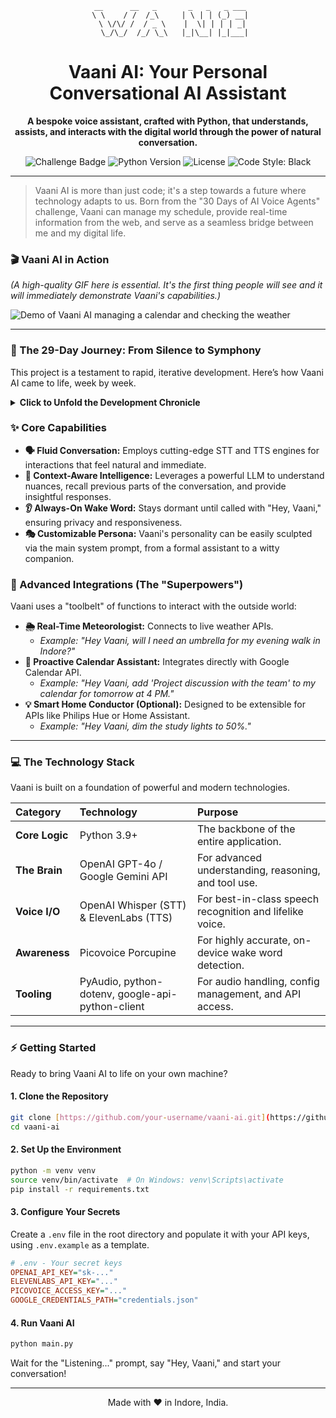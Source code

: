 <div align="center">

```
 __      __   _       _   _   _ ___
 \ \    / /  /_\     | \ | | (_) __|
  \ \/\/ /  / _ \    |  \| | | | _|
   \_/\_/  /_/ \_\   |_|\__| |_|___|
```

# Vaani AI: Your Personal Conversational AI Assistant

**A bespoke voice assistant, crafted with Python, that understands, assists, and interacts with the digital world through the power of natural conversation.**

</div>

<p align="center">
  <img src="https://img.shields.io/badge/Challenge-30_Days_of_AI-blueviolet" alt="Challenge Badge">
  <img src="https://img.shields.io/badge/Python-3.9+-blue?logo=python" alt="Python Version">
  <img src="https://img.shields.io/badge/License-MIT-green" alt="License">
  <img src="https://img.shields.io/badge/code%20style-black-000000.svg" alt="Code Style: Black">
</p>

---

> Vaani AI is more than just code; it's a step towards a future where technology adapts to us. Born from the "30 Days of AI Voice Agents" challenge, Vaani can manage my schedule, provide real-time information from the web, and serve as a seamless bridge between me and my digital life.

### 🎬 Vaani AI in Action

*(A high-quality GIF here is essential. It's the first thing people will see and it will immediately demonstrate Vaani's capabilities.)*

![Demo of Vaani AI managing a calendar and checking the weather](https://your-image-host.com/vaani-premium-demo.gif)

---

### 🚀 The 29-Day Journey: From Silence to Symphony

This project is a testament to rapid, iterative development. Here’s how Vaani AI came to life, week by week.

<details>
<summary><strong>Click to Unfold the Development Chronicle</strong></summary>

* **🌱 Week 1 (Days 1-7): The Spark of Life.** The initial focus was on the fundamentals: giving Vaani a voice and ears. We established the core audio pipeline, capturing microphone input and generating speech. The week culminated in a magical moment: the first successful, end-to-end conversation where Vaani listened to a sentence and spoke a response.

* **🧠 Week 2 (Days 8-15): The Dawn of Intelligence.** This week, we gave Vaani a mind. By integrating a state-of-the-art Large Language Model (LLM), Vaani transitioned from a simple script to a thinking entity. We meticulously crafted its system prompt to define its personality—helpful, concise, and professional—and implemented conversational memory to maintain context.

* **👂 Week 3 (Days 16-22): Achieving Awareness.** To make Vaani a true assistant, it needed to be present but unobtrusive. We integrated a low-resource wake word engine ("Hey, Vaani"), allowing it to listen passively. This week was a deep dive into optimization, relentlessly tuning the system to minimize latency for fluid, real-time interactions.

* **🛠️ Week 4 (Days 23-29): Granting Superpowers.** The final and most transformative week. We unlocked Vaani's ability to act in the real world through **Function Calling**. This powerful technique allows the LLM to request the execution of custom Python code, enabling Vaani to connect to external APIs and perform meaningful tasks. This is where Vaani learned to check the weather in Indore, manage my Google Calendar, and more.

</details>

### ✨ Core Capabilities

* **🗣️ Fluid Conversation:** Employs cutting-edge STT and TTS engines for interactions that feel natural and immediate.
* **🧠 Context-Aware Intelligence:** Leverages a powerful LLM to understand nuances, recall previous parts of the conversation, and provide insightful responses.
* **👂 Always-On Wake Word:** Stays dormant until called with "Hey, Vaani," ensuring privacy and responsiveness.
* **🎭 Customizable Persona:** Vaani's personality can be easily sculpted via the main system prompt, from a formal assistant to a witty companion.

### 🔧 Advanced Integrations (The "Superpowers")

Vaani uses a "toolbelt" of functions to interact with the outside world:

* **🌦️ Real-Time Meteorologist:** Connects to live weather APIs.
    * *Example: "Hey Vaani, will I need an umbrella for my evening walk in Indore?"*
* **📅 Proactive Calendar Assistant:** Integrates directly with Google Calendar API.
    * *Example: "Hey Vaani, add 'Project discussion with the team' to my calendar for tomorrow at 4 PM."*
* **💡 Smart Home Conductor (Optional):** Designed to be extensible for APIs like Philips Hue or Home Assistant.
    * *Example: "Hey Vaani, dim the study lights to 50%."*

---

### 💻 The Technology Stack

Vaani is built on a foundation of powerful and modern technologies.

| Category      | Technology                                    | Purpose                                                 |
| :------------ | :-------------------------------------------- | :------------------------------------------------------ |
| **Core Logic**| Python 3.9+                                   | The backbone of the entire application.                 |
| **The Brain** | OpenAI GPT-4o / Google Gemini API               | For advanced understanding, reasoning, and tool use.    |
| **Voice I/O** | OpenAI Whisper (STT) & ElevenLabs (TTS)       | For best-in-class speech recognition and lifelike voice.|
| **Awareness** | Picovoice Porcupine                           | For highly accurate, on-device wake word detection.     |
| **Tooling** | PyAudio, python-dotenv, google-api-python-client | For audio handling, config management, and API access.|

---

### ⚡ Getting Started

Ready to bring Vaani AI to life on your own machine?

#### **1. Clone the Repository**
```bash
git clone [https://github.com/your-username/vaani-ai.git](https://github.com/your-username/vaani-ai.git)
cd vaani-ai
```

#### **2. Set Up the Environment**
```bash
python -m venv venv
source venv/bin/activate  # On Windows: venv\Scripts\activate
pip install -r requirements.txt
```

#### **3. Configure Your Secrets**
Create a `.env` file in the root directory and populate it with your API keys, using `.env.example` as a template.
```ini
# .env - Your secret keys
OPENAI_API_KEY="sk-..."
ELEVENLABS_API_KEY="..."
PICOVOICE_ACCESS_KEY="..."
GOOGLE_CREDENTIALS_PATH="credentials.json"
```

#### **4. Run Vaani AI**
```bash
python main.py
```
Wait for the "Listening..." prompt, say "Hey, Vaani," and start your conversation!

---
<div align="center">
Made with ❤️ in Indore, India.
</div>
